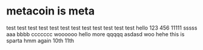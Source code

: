 # metacoin is meta

test
test
test
test
test
test
test
test
test
test
test
test
hello
123
456
11111
sssss
aaa
bbbb
ccccccc
woooooo
hello
more
qqqqq
asdasd
woo
hehe
this
is
sparta
hmm
again
10th 
11th

